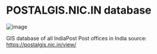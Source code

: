 # POSTALGIS.NIC.IN database
![image](https://github.com/MG-LSJ/postal_gis_database/assets/73988826/6b96bb32-f47e-4d02-ae03-fd78a5ea3a52)

GIS database of all IndiaPost Post offices in India
source: https://postalgis.nic.in/view/
